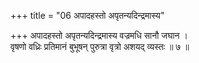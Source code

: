 +++
title = "06 अपादहस्तो अपृतन्यदिन्द्रमास्य"

+++
अपादहस्तो अपृतन्यदिन्द्रमास्य वज्रमधि सानौ जघान ।  
वृषणो वध्रिः प्रतिमानं बुभूषन् पुरुत्रा वृत्रो अशयद् व्यस्तः ॥ ७ ॥
